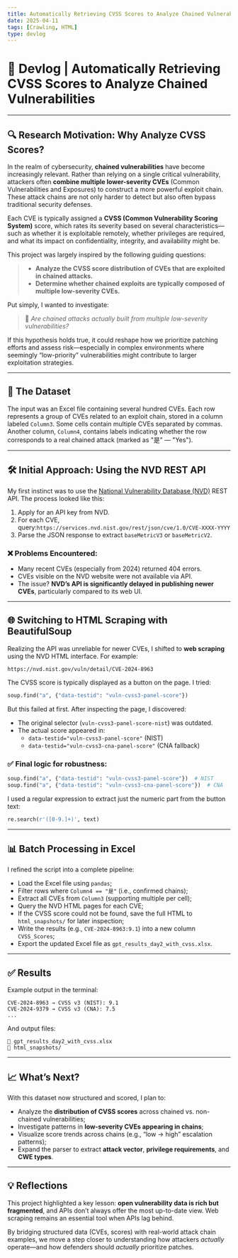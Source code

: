 ```yaml
---
title: Automatically Retrieving CVSS Scores to Analyze Chained Vulnerabilities
date: 2025-04-11
tags: [Crawling, HTML]
type: devlog
---
```

# 🧪 Devlog | Automatically Retrieving CVSS Scores to Analyze Chained Vulnerabilities

---

## 🔍 Research Motivation: Why Analyze CVSS Scores?

In the realm of cybersecurity, **chained vulnerabilities** have become increasingly relevant. Rather than relying on a single critical vulnerability, attackers often **combine multiple lower-severity CVEs** (Common Vulnerabilities and Exposures) to construct a more powerful exploit chain. These attack chains are not only harder to detect but also often bypass traditional security defenses.

Each CVE is typically assigned a **CVSS (Common Vulnerability Scoring System)** score, which rates its severity based on several characteristics—such as whether it is exploitable remotely, whether privileges are required, and what its impact on confidentiality, integrity, and availability might be.

This project was largely inspired by the following guiding questions:

> - **Analyze the CVSS score distribution of CVEs that are exploited in chained attacks.**
> - **Determine whether chained exploits are typically composed of multiple low-severity CVEs.**

Put simply, I wanted to investigate:

> 🧠 *Are chained attacks actually built from multiple low-severity vulnerabilities?*

If this hypothesis holds true, it could reshape how we prioritize patching efforts and assess risk—especially in complex environments where seemingly “low-priority” vulnerabilities might contribute to larger exploitation strategies.

---

## 🧰 The Dataset

The input was an Excel file containing several hundred CVEs. Each row represents a group of CVEs related to an exploit chain, stored in a column labeled `Column3`. Some cells contain multiple CVEs separated by commas. Another column, `Column4`, contains labels indicating whether the row corresponds to a real chained attack (marked as "是" — "Yes").

---

## 🛠️ Initial Approach: Using the NVD REST API

My first instinct was to use the [National Vulnerability Database (NVD)](https://nvd.nist.gov/developers) REST API. The process looked like this:

1. Apply for an API key from NVD.
2. For each CVE, query:`https://services.nvd.nist.gov/rest/json/cve/1.0/CVE-XXXX-YYYY`
3. Parse the JSON response to extract `baseMetricV3` or `baseMetricV2`.

### ❌ Problems Encountered:

- Many recent CVEs (especially from 2024) returned 404 errors.
- CVEs visible on the NVD website were not available via API.
- The issue? **NVD’s API is significantly delayed in publishing newer CVEs**, particularly compared to its web UI.

---

## 🌐 Switching to HTML Scraping with BeautifulSoup

Realizing the API was unreliable for newer CVEs, I shifted to **web scraping** using the NVD HTML interface. For example:

```
https://nvd.nist.gov/vuln/detail/CVE-2024-8963
```

The CVSS score is typically displayed as a button on the page. I tried:

```python
soup.find("a", {"data-testid": "vuln-cvss3-panel-score"})
```

But this failed at first. After inspecting the page, I discovered:

- The original selector (`vuln-cvss3-panel-score-nist`) was outdated.
- The actual score appeared in:
  - `data-testid="vuln-cvss3-panel-score"` (NIST)
  - `data-testid="vuln-cvss3-cna-panel-score"` (CNA fallback)

### ✅ Final logic for robustness:

```python
soup.find("a", {"data-testid": "vuln-cvss3-panel-score"})  # NIST
soup.find("a", {"data-testid": "vuln-cvss3-cna-panel-score"})  # CNA
```

I used a regular expression to extract just the numeric part from the button text:

```python
re.search(r'([0-9.]+)', text)
```

---

## 📊 Batch Processing in Excel

I refined the script into a complete pipeline:

- Load the Excel file using `pandas`;
- Filter rows where `Column4 == "是"` (i.e., confirmed chains);
- Extract all CVEs from `Column3` (supporting multiple per cell);
- Query the NVD HTML pages for each CVE;
- If the CVSS score could not be found, save the full HTML to `html_snapshots/` for later inspection;
- Write the results (e.g., `CVE-2024-8963:9.1`) into a new column `CVSS_Scores`;
- Export the updated Excel file as `gpt_results_day2_with_cvss.xlsx`.

---

## ✅ Results

Example output in the terminal:

```
CVE-2024-8963 → CVSS v3 (NIST): 9.1
CVE-2024-9379 → CVSS v3 (CNA): 7.5
...
```

And output files:

```
📁 gpt_results_day2_with_cvss.xlsx
📁 html_snapshots/
```

---

## 📈 What’s Next?

With this dataset now structured and scored, I plan to:

- Analyze the **distribution of CVSS scores** across chained vs. non-chained vulnerabilities;
- Investigate patterns in **low-severity CVEs appearing in chains**;
- Visualize score trends across chains (e.g., “low → high” escalation patterns);
- Expand the parser to extract **attack vector**, **privilege requirements**, and **CWE types**.

---

## 💡 Reflections

This project highlighted a key lesson: **open vulnerability data is rich but fragmented**, and APIs don’t always offer the most up-to-date view. Web scraping remains an essential tool when APIs lag behind.

By bridging structured data (CVEs, scores) with real-world attack chain examples, we move a step closer to understanding how attackers *actually* operate—and how defenders should *actually* prioritize patches.

